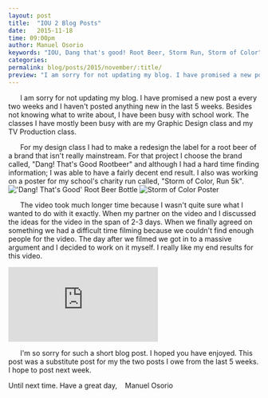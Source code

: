 ```yaml
---
layout: post
title:  "IOU 2 Blog Posts"
date:   2015-11-18
time: 09:00pm
author: Manuel Osorio
keywords: "IOU, Dang that's good! Root Beer, Storm Run, Storm of Color"
categories:
permalink: blog/posts/2015/november/:title/
preview: "I am sorry for not updating my blog. I have promised a new post a every two weeks and I haven't posted anything new in the last 5 weeks. Besides not knowing what to write about..."
---
```

&nbsp;&nbsp;&nbsp;&nbsp;&nbsp;&nbsp;I am sorry for not updating my blog. I have promised a new post a every two weeks and I haven't posted anything new in the last 5 weeks. Besides not knowing what to write about, I have been busy with school work. The classes I have mostly been busy with are my Graphic Design class and my TV Production class.

&nbsp;&nbsp;&nbsp;&nbsp;&nbsp;&nbsp;For my design class I had to make a redesign the label for a root beer of a brand that isn't really mainstream. For that project I choose the brand called, "Dang! That's Good Rootbeer" and although I had a hard time finding information; I was able to have a fairly decent end result. I also was working on a poster for my school's charity run called, "Storm of Color, Run 5k".
!['Dang! That's Good' Root Beer Bottle](../../../../../assets/img/blog/iou/dangthatsgood.png "'Dang! That's Good' Root Beer Bottle")
![Storm of Color Poster](../../../../../assets/img/blog/iou/stormofcolorposter.png "Storm of Color Poster")


&nbsp;&nbsp;&nbsp;&nbsp;&nbsp;&nbsp;The video took much longer time because I wasn't quite sure what I wanted to do with it exactly. When my partner on the video and I discussed the ideas for the video in the span of 2-3 days. When we finally agreed on something we had a difficult time filming because we couldn't find enough people for the video. The day after we filmed we got in to a massive argument and I decided to work on it myself. I really like my end results for this video.
<div class="flex-video">
  <iframe class="vender" src='https://www.youtube-nocookie.com/embed/rVQyAgWxxVE' frameborder='0' allowfullscreen></iframe>
</div>

&nbsp;&nbsp;&nbsp;&nbsp;&nbsp;&nbsp;I'm so sorry for such a short blog post. I hoped you have enjoyed. This post was a substitute post for my the two posts I owe from the last 5 weeks. I hope to post next week.

Until next time. Have a great day,
&nbsp;&nbsp;&nbsp;Manuel Osorio
